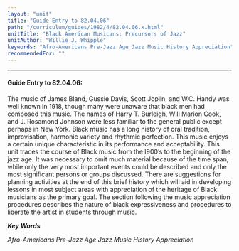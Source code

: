 ```yaml
---
layout: "unit"
title: "Guide Entry to 82.04.06"
path: "/curriculum/guides/1982/4/82.04.06.x.html"
unitTitle: "Black American Musicans: Precursors of Jazz"
unitAuthor: "Willie J. Whipple"
keywords: "Afro-Americans Pre-Jazz Age Jazz Music History Appreciation"
recommendedFor: ""
---
```

<body>
<hr/>
<h4>
Guide Entry to 82.04.06:
</h4>
The music of James Bland, Gussie Davis, Scott Joplin, and W.C. Handy was well known in 1918, though many were unaware that black men had composed this music.  The names of Harry T. Burleigh, Will Marion Cook, and J. Rosamond Johnson were less familiar to the general public except perhaps in New York.  Black music has a long history of oral tradition, improvisation, harmonic variety and rhythmic perfection. This music enjoys a certain unique characteristic in its performance and acceptability.  This unit traces the course of Black music from the l900’s to the beginning of the jazz age.  It was necessary to omit much material because of the time span, while only the very most important events could be described and only the most significant persons or groups discussed.  There are suggestions for planning activities at the end of this brief history which will aid in developing lessons in most subject areas with appreciation of the heritage of Black musicians as the primary goal.  The section following the music appreciation procedures describes the nature of black expressiveness and procedures to liberate the artist in students through music.
<p>
<b>
<i>
Key Words
</i>
</b>
<br/>
</p>
<p>
<i>
Afro-Americans Pre-Jazz Age Jazz Music History Appreciation
</i>
</p>
</body>